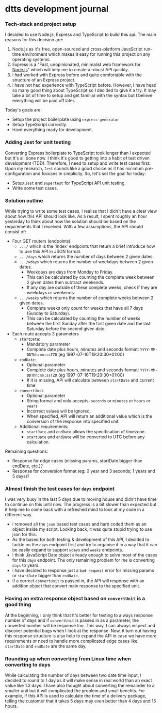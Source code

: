 # dtts development journal

### Tech-stack and project setup

I decided to use Node.js, Express and TypeScript to build this api. The main reasons for this decision are:
1. Node.js as it's free, open-sourced and cross-platform JavaScript run-time environment which makes it easy for running this project on any operating systems.
2. Express is a "Fast, unopinionated, minimalist web framework for [Node.js](https://nodejs.org/en/)" which will help me to create a robust API quickly.
3. I had worked with Express before and quite comfortable with the structure of an Express project.
4. I have not had experience with TypeScript before. However, I have head so many good thing about TypeScript so I decided to give it a try. It may take a bit of time to setup and get familiar with the syntax but I believe everything will be paid off later.

Today's goals are:
* Setup the project boilerplate using `express-generator`
* Setup TypeScript correctly.
* Have everything ready for development.

### Adding Jest for unit testing
Converting Express boilerplate to TypeScript took longer than I expected but It's all done now. I think it's good to getting into a habit of test driven development (TDD). Therefore, I need to setup and write test cases first. Upon my research, `Jest` sounds like a good choice as it has minimum pre-configuration and focuses in simplicity. So, let's set the goal for today:
* Setup `Jest` and `supertest` for TypeScript API unit testing.
* Write some test cases.

### Solution outline
While trying to write some test cases, I realise that I didn't have a clear view about how this API should look like. As a result, I spent roughly an hour yesterday to think about how the solution should be based on the requirements that I received. With a few assumptions, the API should consist of:
* Four GET routers (endpoints)
    * `.../` which is the 'index' endpoints that return a brief introduce how to use this API in JSON format.
    * `.../days` which returns the number of days between 2 given dates.
    * `.../wdays` which returns the number of weekdays between 2 given dates.
        * Weekdays are days from Monday to Friday.
        * This can be calculated by counting the complete week between 2 given dates then subtract weekends.
        * If any day are outside of these complete weeks, check if they are weekdays or weekends.
    * `.../weeks` which returns the number of complete weeks between 2 given dates.
        * Complete weeks only count for weeks that have all 7 days (Sunday to Saturday).
        * This can be calculated by counting the number of weeks between the first Sunday after the first given date and the last Saturday before the second given date.
* Each route accepts 3 parameters
    * `startDate`:
        * Mandatory parameter
        * Complete date plus hours, minutes and seconds format: `YYYY-MM-DDThh:mm:ssTZD` (eg 1997-07-16T19:20:30+01:00)
    * `endDate`: 
        * Optional parameter
        * Complete date plus hours, minutes and seconds format: `YYYY-MM-DDThh:mm:ssTZD` (eg 1997-07-16T19:20:30+01:00)
        * If it is missing, API will calculate between `startDate` and current time
    * `convertUnit`: 
        * Optional parameter
        * String format and only accepts: `seconds` or `minutes` or `hours` or `years`
        * Incorrect values will be ignored.
        * When specified, API will return an additional value which is the conversion of the response into specified unit.
    * Additional requirements:
        * `startDate` and `endDate` allows the specification of timezone.
        * `startDate` and `endDate` will be converted to UTC before any calculation.
 
 Remaining questions:
 * Response for edge cases (missing params, startDate bigger than endDate, etc.)?
 * Response for conversion format (eg: 0 year and 3 seconds; 1 years and 5 days)?

### Almost finish the test cases for `days` endpoint
I was very busy in the last 5 days due to moving house and didn't have time to continue on this until now. The progress is a bit slower than expected but it help me to come back with a refreshed mind to look at my code in a different way.
* I removed all the `json` based test cases and hard coded them as an object inside my script. Looking back, it was quite stupid trying to use json for this.
* As the based for both testing & development of this API, I decided to tackle on the `days` endpoint first and try to organise it in a way that it can be easily expand to support `wdays` and `weeks` endpoints.
* I think JavaScript Date object already enough to solve most of the cases for this `days` endpoint. The only remaining problem for me is converting `days` to years.
* I have decided to response just a `bad request` error for missing params or `startDate` bigger than `endDate`.
* If a correct `convertUnit` is passed in, the API will response with an addition object that convert main response to the specified unit.

### Having an extra response object based on `convertUnit` is a good thing
At the beginning, I only think that it's better for testing to always response number of days and if `convertUnit` is passed in as a parameter, the converted number will be response too. This way, I can always inspect and discover potential bugs when I look at the response. Now, it turn out having this response structure is also help to expand the API in case we have more requirements or need to handle more complicated edge cases like `startDate` and `endDate` are the same day.

### Rounding up when converting from Linux time when converting to days
While calculating the number of days between two date time input, I decided to round to 1 day as it will make sense in real world than an exact value like 1.3 days. I have also thought about converting the remainder to a smaller unit but it will complicated the problem and small benefits. For example, if this API is used to calculate the time of a delivery package, telling the customer that it takes 5 days may even better than 4 days and 15 hours.
